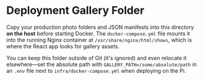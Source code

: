 # Deployment Gallery Folder

Copy your production photo folders and JSON manifests into this directory **on the host** before starting Docker. The `docker-compose.yml` file mounts it into the running Nginx container at `/usr/share/nginx/html/shows`, which is where the React app looks for gallery assets.

You can keep this folder outside of Git (it's ignored) and even relocate it elsewhere—set the absolute path with `GALLERY_PATH=/some/absolute/path` in an `.env` file next to `infra/docker-compose.yml` when deploying on the Pi.
